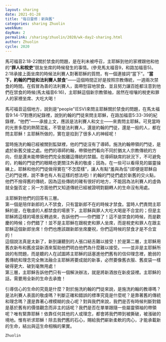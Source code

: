 ```yaml
---
layout: sharing
date: 2021-01-28
title: "每日靈修：新與舊"
categories: sharing Zhuolin
weekNum: 
dayNum: 2
permalink: /sharing/zhuolin/2020/wk-day2-sharing.html
author: Zhuolin
cycle: 2020
---
```


馬可福音2:18-22關於禁食的問題，是在利未被呼召，主耶穌到他的家裡跟他和他的“**罪人和稅吏**”朋友坐席的時候發生的事情。(參見馬太福音9，和路加福音5)。  
2:18承接上面坐席的時候法利賽人對著耶穌的質問，有一個連接詞“當下”。“**當下，約翰的門徒和法利賽人禁食**”——這個時間正好是按照宗教傳統，一週兩次禁食的時間。在假冒為善的法利賽人，面帶愁容地禁食、並且努力讓百姓都注意到他們在禁食的時候(馬太福音6:16)，主耶穌這個新宗教領袖，居然在喧嚷的稅吏和罪人的家裡坐席、大吃大喝！  

馬可福音這個地方，說到是“people”(ESV)來問主耶穌關於禁食的問題，在馬太福音9:14-17對應的紀錄裡，說到約翰的門徒來問主耶穌，在路加福音5:33-39的紀錄裡，“他們”——承接上文，應該是法利賽人和文士——來責問主耶穌。可見當時的光景多麼的熱鬧混亂，不管是法利賽人，還是約翰的門徒，還是一般的人，都在問主耶穌！主耶穌所做的，實在是掐到了很多人的神經呢！  

當時施洗約翰已經被關到監獄裡，他的門徒沒有了導師。施洗約翰帶領的門徒，是處於新舊交接之處。他們的導師約翰，帶領他們看向不同於猶太人宗教傳統的方向，但是還未能帶領他們完全脫離這傳統的禁錮。在導師缺席的狀況下，不可避免的，約翰的門徒們的眼睛也更關注外表的敬虔；因為，在一些可以看得見的屬靈操練上，耶穌和他的門徒做得實在“不怎麼樣”，讓人有點“羞與為伍”(即便是耶穌自己的門徒裡，說不準也有人有這樣的想法吧)！約翰的門徒們處於新舊的交火點，他們不捨得舊的傳統，因為這些傳統的確有很好的地方，不能因為法利賽人的虛偽就全盤否定；另一方面他們又知道傳統已經被證明對翻轉人的生命沒有用處。  

主耶穌對他們的回答有三層。  
第一個是陪伴新郎的人不禁食，只有當新郎不在的時候才禁食。當時人們責問主耶穌的是，在敬虔的人都禁食的場景下，主耶穌與罪人大吃大喝是不合宜的；但是主耶穌將這樣的場景反轉過來，告訴他們——你們錯了！這不是禁食的時候，而是歡慶的時候；你們錯了！並不是主耶穌在跟稅吏和罪人坐席，而是稅吏和罪人在跟主耶穌這個新郎坐席！你們也應該跟新郎坐席慶祝，你們這時候的禁食才是不合宜的！  
這個說法真是太新了，新到讓聽到的人張口結舌難以接受！於是第二層，主耶穌用舊衣新布和舊皮袋新酒來幫助他們明白他們為什麼難以接受。——並非是主耶穌所說的有問題，而是聽的人在試圖將主耶穌的話塞進他們舊有的信仰理念裡，脆弱的舊傳統和理念完全無法融合主耶穌將要成就的新事，必然要像舊衣服、舊皮袋一樣破得更大、破到毫無用處！  
第三層，主耶穌告訴他們只有一個解決辦法，就是將新酒放在新皮袋裡。主耶穌的話，需要用全新的生命去承擔！  

引導信心的生命的究竟是什麼？對於施洗約翰的門徒來說，是施洗約翰的教導嗎？是法利賽人表面的敬虔嗎？判斷正確和錯誤的標準究竟是什麼呢？是靠著舊的傳統和理念嗎？還是靠著心裡模糊的良心呢？對與我們來說，我們是否有時候判斷對錯是基於舊有的價值觀念而非主的話呢？我們是否在單單跟隨一些屬靈領袖的帶領呢？唯有緊靠耶穌！依靠任何其他的人或理念，都會將我們帶到被撕破，被漲破的境地。惟有祈求耶穌！除去我們舊的石心，賜給我們嶄新柔軟的肉心，才能承載新的生命，結出與這生命相稱的果實。  

`Zhuolin`  
